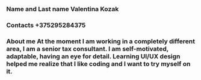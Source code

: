 <h3> Name and Last name
Valentina Kozak
<h3> Contacts 
+375295284375
<h3> About me
At the moment I am working in a completely different area, I am a senior tax consultant. I am self-motivated, adaptable, having an eye for detail. Learning UI/UX design helped me realize that I like coding and I want to try myself on it.